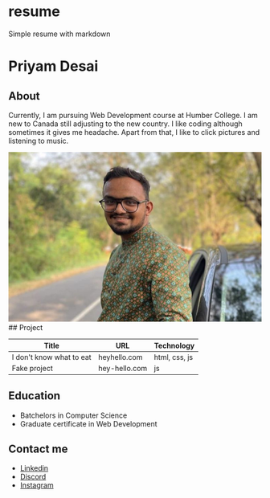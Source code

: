 # resume
Simple resume with markdown

# Priyam Desai

## About

Currently, I am pursuing Web Development course at Humber College. I am new to Canada still adjusting to the new country. I like coding although sometimes it gives me headache. Apart from that, I like to click pictures and listening to music.

<!-- ![Photo of Priyam](/photo-priyam.png "Photo of Priyam") -->
<img src="https://github.com/codeyumm/resume/blob/main/photo-priyam.png" width="600">
## Project

| Title | URL | Technology |
| ----- | --- | ---------- |
| I don't know what to eat | heyhello.com | html, css, js |
| Fake project | hey-hello.com | js |

## Education

- Batchelors in Computer Science
- Graduate certificate in Web Development

## Contact me

- [Linkedin](https://www.linkedin.com/in/priyam-desai-792513290/)
- [Discord](https://www.discord.com/priyam06)
- [Instagram](https://www.instagram.com/pri__yum/)


